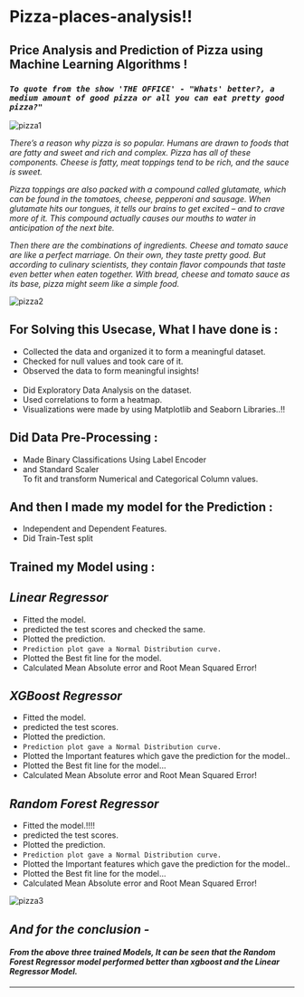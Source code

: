 # Pizza-places-analysis!!
## Price Analysis and Prediction of Pizza using Machine Learning Algorithms !

### _`To quote from the show 'THE OFFICE' - "Whats' better?, a medium amount of good pizza or all you can eat pretty good pizza?"`_

![pizza1](https://user-images.githubusercontent.com/73397927/146428800-bac3dd74-5567-4f76-9cef-7f045da21835.jpg)

_There’s a reason why pizza is so popular. Humans are drawn to foods that are fatty and sweet and rich and complex.
Pizza has all of these components. Cheese is fatty, meat toppings tend to be rich, and the sauce is sweet._

_Pizza toppings are also packed with a compound called glutamate, which can be found in the tomatoes, cheese, pepperoni and sausage.
When glutamate hits our tongues, it tells our brains to get excited – and to crave more of it.
This compound actually causes our mouths to water in anticipation of the next bite._

_Then there are the combinations of ingredients. Cheese and tomato sauce are like a perfect marriage. On their own, they taste pretty good.
But according to culinary scientists, they contain flavor compounds that taste even better when eaten together.
With bread, cheese and tomato sauce as its base, pizza might seem like a simple food._

![pizza2](https://user-images.githubusercontent.com/73397927/146817997-753a030d-2d53-4c5c-98b1-cdc4bd9dbcba.jpg)


## For Solving this Usecase, What I have done is :
- Collected the data and organized it to form a meaningful dataset.
- Checked for null values and took care of it.
- Observed the data to form meaningful insights!
<br><br>
- Did Exploratory Data Analysis on the dataset.
- Used correlations to form a heatmap.
- Visualizations were made by using Matplotlib and Seaborn Libraries..!!


## Did Data Pre-Processing :
- Made Binary Classifications Using Label Encoder
- and Standard Scaler 
<br> To fit and transform Numerical and Categorical Column values.


## And then I made my model for the Prediction :
- Independent and Dependent Features.
- Did Train-Test split



## Trained my Model using :

## _Linear Regressor_
- Fitted the model.
- predicted the test scores and checked the same.
- Plotted the prediction.
- `Prediction plot gave a Normal Distribution curve.`
- Plotted the Best fit line for the model.
- Calculated Mean Absolute error and Root Mean Squared Error!


## _XGBoost Regressor_
- Fitted the model.
- predicted the test scores.
- Plotted the prediction.
- `Prediction plot gave a Normal Distribution curve.`
- Plotted the Important features which gave the prediction for the model..
- Plotted the Best fit line for the model...
- Calculated Mean Absolute error and Root Mean Squared Error!


## _Random Forest Regressor_
- Fitted the model.!!!!
- predicted the test scores.
- Plotted the prediction.
- `Prediction plot gave a Normal Distribution curve.`
- Plotted the Important features which gave the prediction for the model..
- Plotted the Best fit line for the model...
- Calculated Mean Absolute error and Root Mean Squared Error!

![pizza3](https://user-images.githubusercontent.com/73397927/146818877-6fb6b9bd-f9c1-4d59-8ede-b64c9e697fb2.jpg)

## _And for the conclusion -_
#### _From the above three trained Models, It can be seen that the Random Forest Regressor model performed better than xgboost and the Linear Regressor Model._

---
